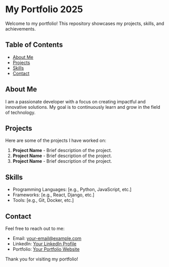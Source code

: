 # My Portfolio 2025

Welcome to my portfolio! This repository showcases my projects, skills, and achievements.

## Table of Contents
- [About Me](#about-me)
- [Projects](#projects)
- [Skills](#skills)
- [Contact](#contact)

## About Me
I am a passionate developer with a focus on creating impactful and innovative solutions. My goal is to continuously learn and grow in the field of technology.

## Projects
Here are some of the projects I have worked on:
1. **Project Name** - Brief description of the project.
2. **Project Name** - Brief description of the project.
3. **Project Name** - Brief description of the project.

## Skills
- Programming Languages: [e.g., Python, JavaScript, etc.]
- Frameworks: [e.g., React, Django, etc.]
- Tools: [e.g., Git, Docker, etc.]

## Contact
Feel free to reach out to me:
- Email: [your-email@example.com](mailto:your-email@example.com)
- LinkedIn: [Your LinkedIn Profile](https://linkedin.com/in/your-profile)
- Portfolio: [Your Portfolio Website](https://your-portfolio.com)

Thank you for visiting my portfolio!